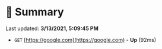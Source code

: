 # 📖 Summary
Last updated: **3/13/2021, 5:09:45 PM**

- `GET` [https://google.com](https://google.com) - **Up** (92ms)
